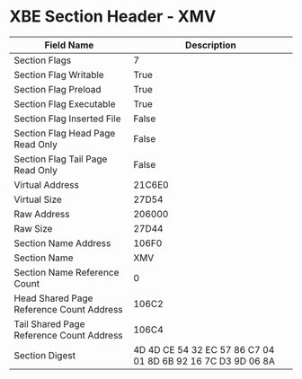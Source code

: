 # XBE Section Header - XMV

| Field Name | Description |
|---|---|
| Section Flags | 7 |
| Section Flag Writable | True |
| Section Flag Preload | True |
| Section Flag Executable | True |
| Section Flag Inserted File | False |
| Section Flag Head Page Read Only | False |
| Section Flag Tail Page Read Only | False |
| Virtual Address | 21C6E0 |
| Virtual Size | 27D54 |
| Raw Address | 206000 |
| Raw Size | 27D44 |
| Section Name Address | 106F0 |
| Section Name | XMV |
| Section Name Reference Count | 0 |
| Head Shared Page Reference Count Address | 106C2 |
| Tail Shared Page Reference Count Address | 106C4 |
| Section Digest | 4D 4D CE 54 32 EC 57 86 C7 04 01 8D 6B 92 16 7C D3 9D 06 8A |
